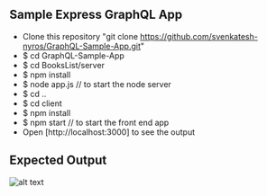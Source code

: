 ## Sample Express GraphQL App

 - Clone this repository "git clone https://github.com/svenkatesh-nyros/GraphQL-Sample-App.git"
 - $ cd GraphQL-Sample-App
 - $ cd BooksList/server
 - $ npm install
 - $ node app.js // to start the node server
 - $ cd ..
 - $ cd client
 - $ npm install
 - $ npm start // to start the front end app
 - Open [http://localhost:3000] to see the output

## Expected Output

![alt text](http://203.193.173.125/images/graphql-sample-output.gif "Preview")